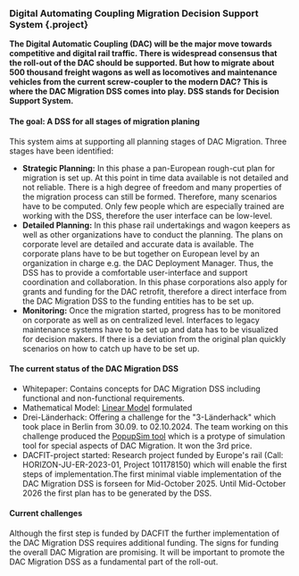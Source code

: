 ### Digital Automating Coupling Migration Decision Support System {.project}

**The Digital Automatic Coupling (DAC) will be the major move towards competitive and digital rail traffic. There is widespread consensus that the roll-out of the DAC should be supported. But how to migrate about 500 thousand freight wagons as well as locomotives and maintenance vehicles from the current screw-coupler to the modern DAC? This is where the DAC Migration DSS comes into play. DSS stands for Decision Support System.**

#### The goal: A DSS for all stages of migration planing

This system aims at supporting all planning stages of DAC Migration. Three stages have been identified:

* **Strategic Planning:** In this phase a pan-European rough-cut plan for migration is set up. At this point in time data available is not detailed and not reliable. There is a high degree of freedom and many properties of the migration process can still be formed. Therefore, many scenarios have to be computed. Only few people which are especially trained are working with the DSS, therefore the user interface can be low-level.
* **Detailed Planning:** In this phase rail undertakings and wagon keepers as well as other organizations have to conduct the planning. The plans on corporate level are detailed and accurate data is available. The corporate plans have to be but together on European level by an organization in charge e.g. the DAC Deployment Manager. Thus, the DSS has to provide a comfortable user-interface and support coordination and collaboration. In this phase corporations also apply for grants and funding for the DAC retrofit, therefore a direct interface from the DAC Migration DSS to the funding entities has to be set up.
* **Monitoring:** Once the migration started, progress has to be monitored on corporate as well as on centralized level. Interfaces to legacy maintenance systems have to be set up and data has to be visualized for decision makers. If there is a deviation from the original plan quickly scenarios on how to catch up have to be set up.</li>

#### The current status of the DAC Migration DSS

* Whitepaper: Contains concepts for DAC Migration DSS including functional and non-functional requirements.
* Mathematical Model: [Linear Model](https://github.com/OpenRailAssociation/dac-migration-dss/blob/main/doc/DAK_Migration_DSS_Model_V2.0.pdf) formulated
* Drei-Länderhack: Offering a challenge for the "3-Länderhack" which took place in Berlin from 30.09. to 02.10.2024. The team working on this challenge produced the [PopupSim tool](https://openrail-playground.github.io/PopupSim/) which is a protype of simulation tool for special aspects of DAC Migration. It won the 3rd price.
* DACFIT-project started: Research project funded by Europe's rail (Call: HORIZON-JU-ER-2023-01, Project 101178150) which will enable the first steps of implementation.The first minimal viable implementation of the DAC Migration DSS is forseen for Mid-October 2025. Until Mid-October 2026 the first plan has to be generated by the DSS.

#### Current challenges

Although the first step is funded by DACFIT the further implementation of the DAC Migration DSS requires additional funding. The signs for funding the overall DAC Migration are promising. It will be
important to promote the DAC Migration DSS as a fundamental part of the roll-out.

